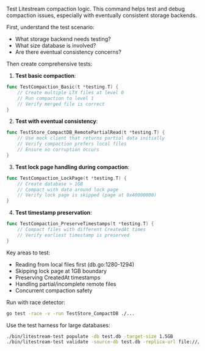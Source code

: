 Test Litestream compaction logic. This command helps test and debug compaction issues, especially with eventually consistent storage backends.

First, understand the test scenario:
- What storage backend needs testing?
- What size database is involved?
- Are there eventual consistency concerns?

Then create comprehensive tests:

1. **Test basic compaction**:
```go
func TestCompaction_Basic(t *testing.T) {
    // Create multiple LTX files at level 0
    // Run compaction to level 1
    // Verify merged file is correct
}
```

2. **Test with eventual consistency**:
```go
func TestStore_CompactDB_RemotePartialRead(t *testing.T) {
    // Use mock client that returns partial data initially
    // Verify compaction prefers local files
    // Ensure no corruption occurs
}
```

3. **Test lock page handling during compaction**:
```go
func TestCompaction_LockPage(t *testing.T) {
    // Create database > 1GB
    // Compact with data around lock page
    // Verify lock page is skipped (page at 0x40000000)
}
```

4. **Test timestamp preservation**:
```go
func TestCompaction_PreserveTimestamps(t *testing.T) {
    // Compact files with different CreatedAt times
    // Verify earliest timestamp is preserved
}
```

Key areas to test:
- Reading from local files first (db.go:1280-1294)
- Skipping lock page at 1GB boundary
- Preserving CreatedAt timestamps
- Handling partial/incomplete remote files
- Concurrent compaction safety

Run with race detector:
```bash
go test -race -v -run TestStore_CompactDB ./...
```

Use the test harness for large databases:
```bash
./bin/litestream-test populate -db test.db -target-size 1.5GB
./bin/litestream-test validate -source-db test.db -replica-url file:///tmp/replica
```

